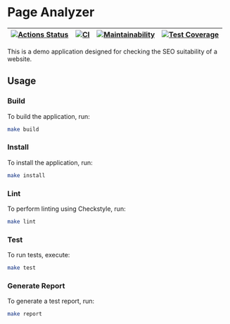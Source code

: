 # Page Analyzer

<div align="center">

| [![Actions Status](https://github.com/stanmoskalenko/java-project-72/actions/workflows/hexlet-check.yml/badge.svg)](https://github.com/stanmoskalenko/java-project-72/actions) | [![CI](https://github.com/stanmoskalenko/java-project-72/actions/workflows/main.yml/badge.svg)](https://github.com/stanmoskalenko/java-project-72/actions/workflows/main.yml) | [![Maintainability](https://api.codeclimate.com/v1/badges/ce83d1d80322594e05cb/maintainability)](https://codeclimate.com/github/stanmoskalenko/java-project-72/maintainability)| [![Test Coverage](https://api.codeclimate.com/v1/badges/ce83d1d80322594e05cb/test_coverage)](https://codeclimate.com/github/stanmoskalenko/java-project-72/test_coverage) |
|---|---|---| ---|

</div>

This is a demo application designed for checking the SEO suitability of a website.

## Usage

### Build

To build the application, run:

```bash
make build
```

### Install

To install the application, run:

```bash
make install
```

### Lint

To perform linting using Checkstyle, run:

```bash
make lint
```

### Test

To run tests, execute:

```bash
make test
```

### Generate Report

To generate a test report, run:

```bash
make report
```
